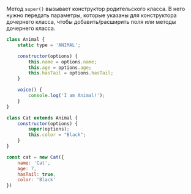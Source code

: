 Метод `super()` вызывает конструктор родительского класса. В него нужно передать параметры, которые указаны для конструктора дочернего класса, чтобы добавить/расширить поля или методы дочернего класса.

```js
class Animal {
	static type = 'ANIMAL';

	constructor(options) {
		this.name = options.name;
		this.age = options.age;
		this.hasTail = options.hasTail;
	}

	voice() {
		console.log('I am Animal!');
	}
}

class Cat extends Animal {
	constructor(options) {
		super(options);
		this.color = "Black";
	}
}

const cat = new Cat({
	name: 'Cat',
	age: 7,
	hasTail: true,
	color: 'Black'
})
```